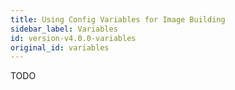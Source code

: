 ```yaml
---
title: Using Config Variables for Image Building
sidebar_label: Variables
id: version-v4.0.0-variables
original_id: variables
---
```


TODO
